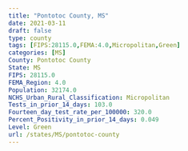 ```yaml
---
title: "Pontotoc County, MS"
date: 2021-03-11
draft: false
type: county
tags: [FIPS:28115.0,FEMA:4.0,Micropolitan,Green]
categories: [MS]
County: Pontotoc County
State: MS
FIPS: 28115.0
FEMA_Region: 4.0
Population: 32174.0
NCHS_Urban_Rural_Classification: Micropolitan
Tests_in_prior_14_days: 103.0
Fourteen_day_test_rate_per_100000: 320.0
Percent_Positivity_in_prior_14_days: 0.049
Level: Green
url: /states/MS/pontotoc-county
---
```



